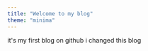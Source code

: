 ```yaml
---
title: "Welcome to my blog"
theme: "minima"
---
```


it's my first blog on github
i changed this blog
